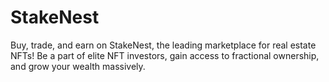 # StakeNest
Buy, trade, and earn on StakeNest, the leading marketplace for real estate NFTs! Be a part of elite NFT investors, gain access to fractional ownership, and grow your wealth massively.
